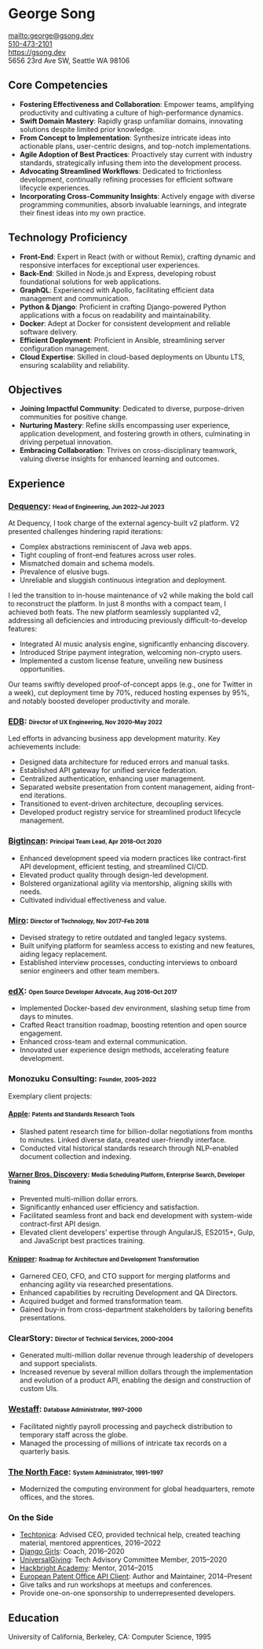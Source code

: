 <!--
Title: George Song's Résumé
Print Footer Left: %title (Page %page of %total)
Print Footer Right: %date
-->

# George Song

<mailto:george@gsong.dev>  
[510-473-2101](tel:+1-510-473-2101)  
<https://gsong.dev>  
5656 23rd Ave SW, Seattle WA 98106

## Core Competencies

- **Fostering Effectiveness and Collaboration**: Empower teams, amplifying productivity and cultivating a culture of high-performance dynamics.
- **Swift Domain Mastery**: Rapidly grasp unfamiliar domains, innovating solutions despite limited prior knowledge.
- **From Concept to Implementation**: Synthesize intricate ideas into actionable plans, user-centric designs, and top-notch implementations.
- **Agile Adoption of Best Practices**: Proactively stay current with industry standards, strategically infusing them into the development process.
- **Advocating Streamlined Workflows**: Dedicated to frictionless development, continually refining processes for efficient software lifecycle experiences.
- **Incorporating Cross-Community Insights**: Actively engage with diverse programming communities, absorb invaluable learnings, and integrate their finest ideas into my own practice.

## Technology Proficiency

- **Front-End**: Expert in React (with or without Remix), crafting dynamic and responsive interfaces for exceptional user experiences.
- **Back-End**: Skilled in Node.js and Express, developing robust foundational solutions for web applications.
- **GraphQL**: Experienced with Apollo, facilitating efficient data management and communication.
- **Python & Django**: Proficient in crafting Django-powered Python applications with a focus on readability and maintainability.
- **Docker**: Adept at Docker for consistent development and reliable software delivery.
- **Efficient Deployment**: Proficient in Ansible, streamlining server configuration management.
- **Cloud Expertise**: Skilled in cloud-based deployments on Ubuntu LTS, ensuring scalability and reliability.

## Objectives

- **Joining Impactful Community**: Dedicated to diverse, purpose-driven communities for positive change.
- **Nurturing Mastery**: Refine skills encompassing user experience, application development, and fostering growth in others, culminating in driving perpetual innovation.
- **Embracing Collaboration**: Thrives on cross-disciplinary teamwork, valuing diverse insights for enhanced learning and outcomes.

## Experience

### [Dequency]: <small style="font-size:.7em;">Head of Engineering, Jun 2022–Jul 2023</small>

At Dequency, I took charge of the external agency-built v2 platform. V2 presented challenges hindering rapid iterations:

- Complex abstractions reminiscent of Java web apps.
- Tight coupling of front-end features across user roles.
- Mismatched domain and schema models.
- Prevalence of elusive bugs.
- Unreliable and sluggish continuous integration and deployment.

I led the transition to in-house maintenance of v2 while making the bold call to reconstruct the platform. In just 8 months with a compact team, I achieved both feats. The new platform seamlessly supplanted v2, addressing all deficiencies and introducing previously difficult-to-develop features:

- Integrated AI music analysis engine, significantly enhancing discovery.
- Introduced Stripe payment integration, welcoming non-crypto users.
- Implemented a custom license feature, unveiling new business opportunities.

Our teams swiftly developed proof-of-concept apps (e.g., one for Twitter in a week), cut deployment time by 70%, reduced hosting expenses by 95%, and notably boosted developer productivity and morale.

### [EDB]: <small style="font-size:.7em;">Director of UX Engineering, Nov 2020–May 2022</small>

Led efforts in advancing business app development maturity. Key achievements include:

- Designed data architecture for reduced errors and manual tasks.
- Established API gateway for unified service federation.
- Centralized authentication, enhancing user management.
- Separated website presentation from content management, aiding front-end iterations.
- Transitioned to event-driven architecture, decoupling services.
- Developed product registry service for streamlined product lifecycle management.

### [Bigtincan]: <small style="font-size:.7em;">Principal Team Lead, Apr 2018–Oct 2020</small>

- Enhanced development speed via modern practices like contract-first API development, efficient testing, and streamlined CI/CD.
- Elevated product quality through design-led development.
- Bolstered organizational agility via mentorship, aligning skills with needs.
- Cultivated individual effectiveness and value.

### [Miro]: <small style="font-size:.7em;">Director of Technology, Nov 2017–Feb 2018</small>

- Devised strategy to retire outdated and tangled legacy systems.
- Built unifying platform for seamless access to existing and new features, aiding legacy replacement.
- Established interview processes, conducting interviews to onboard senior engineers and other team members.

### [edX]: <small style="font-size:.7em;">Open Source Developer Advocate, Aug 2016–Oct 2017</small>

- Implemented Docker-based dev environment, slashing setup time from days to minutes.
- Crafted React transition roadmap, boosting retention and open source engagement.
- Enhanced cross-team and external communication.
- Innovated user experience design methods, accelerating feature development.

### Monozuku Consulting: <small style="font-size:.7em;">Founder, 2005–2022</small>

Exemplary client projects:

#### [Apple]: <small style="font-size:.8em;">Patents and Standards Research Tools</small>

- Slashed patent research time for billion-dollar negotiations from months to minutes. Linked diverse data, created user-friendly interface.
- Conducted vital historical standards research through NLP-enabled document collection and indexing.

#### [Warner Bros. Discovery][wbd]: <small style="font-size:.8em;">Media Scheduling Platform, Enterprise Search, Developer Training</small>

- Prevented multi-million dollar errors.
- Significantly enhanced user efficiency and satisfaction.
- Facilitated seamless front and back end development with system-wide contract-first API design.
- Elevated client developers' expertise through AngularJS, ES2015+, Gulp, and JavaScript best practices training.

#### [Knipper]: <small style="font-size:.8em;">Roadmap for Architecture and Development Transformation</small>

- Garnered CEO, CFO, and CTO support for merging platforms and enhancing agility via researched presentations.
- Enhanced capabilities by recruiting Development and QA Directors.
- Acquired budget and formed transformation team.
- Gained buy-in from cross-department stakeholders by tailoring benefits presentations.

### ClearStory: <small style="font-size:.7em;">Director of Technical Services, 2000–2004</small>

- Generated multi-million dollar revenue through leadership of developers and support specialists.
- Increased revenue by several million dollars through the implementation and evolution of a product API, enabling the design and construction of custom UIs.

### [Westaff]: <small style="font-size:.7em;">Database Administrator, 1997–2000</small>

- Facilitated nightly payroll processing and paycheck distribution to temporary staff across the globe.
- Managed the processing of millions of intricate tax records on a quarterly basis.

### [The North Face]: <small style="font-size:.7em;">System Administrator, 1991–1997</small>

- Modernized the computing environment for global headquarters, remote offices, and the stores.

### On the Side

- [Techtonica]: Advised CEO, provided technical help, created teaching material, mentored apprentices, 2016–2022
- [Django Girls]: Coach, 2016–2020
- [UniversalGiving]: Tech Advisory Committee Member, 2015–2020
- [Hackbright Academy]: Mentor, 2014–2015
- [European Patent Office API Client][epo-ops]: Author and Maintainer, 2014–Present
- Give talks and run workshops at meetups and conferences.
- Provide one-on-one sponsorship to underrepresented developers.

## Education

University of California, Berkeley, CA: Computer Science, 1995

[Apple]: https://www.apple.com
[Bigtincan]: https://www.bigtincan.com
[Dequency]: https://dequency.io
[Django Girls]: https://djangogirls.org
[EDB]: https://www.enterprisedb.com
[edX]: https://www.edx.org
[epo-ops]: https://github.com/ip-tools/python-epo-ops-client
[Hackbright Academy]: https://hackbrightacademy.com
[Knipper]: http://www.knipper.com
[Miro]: https://www.mirohealth.app
[Techtonica]: https://techtonica.org
[The North Face]: https://www.thenorthface.com
[UniversalGiving]: http://www.universalgiving.org
[wbd]: https://wbd.com/
[Westaff]: http://www.westaff.com
